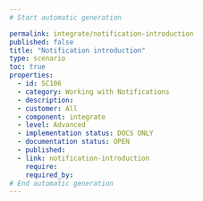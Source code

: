 ```yaml
---
# Start automatic generation

permalink: integrate/notification-introduction
published: false
title: "Notification introduction"
type: scenario
toc: true
properties:
  - id: SC106
  - category: Working with Notifications
  - description:
  - customer: All
  - component: integrate
  - level: Advanced
  - implementation status: DOCS ONLY
  - documentation status: OPEN
  - published:
  - link: notification-introduction
    require:
    required_by:
# End automatic generation
---
```

